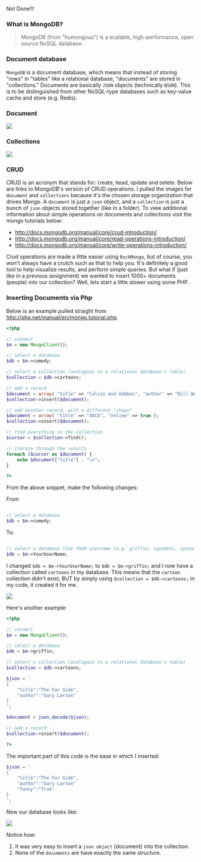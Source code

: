Not Done!!!

### What is MongoDB?

> MongoDB (from "humongous") is a scalable, high-performance, open source NoSQL database.

### Document database

`MongoDB` is a document database, which means that instead of storing "rows" in "tables" like a relational database, "documents" are stored in "collections."  Documents are basically `JSON` objects (technically `BSON`). This is to be distinguished from other NoSQL-type databases such as key-value cache and store (e.g. Redis).


### Document

![](https://s3.amazonaws.com/f.cl.ly/items/1a2I0U040Y2V413m3a3I/document.png)

### Collections

![](https://s3.amazonaws.com/f.cl.ly/items/2p2x1g00252P2q0o2N3M/collection.png)

### CRUD

CRUD is an acronym that stands for:  `C`reate, `R`ead, `U`pdate and `D`elete. Below are links to MongoDB's version of CRUD operations. I pulled the images for `document` and `collections` because it's the chosen storage organization that drives Mongo. A `document` is just a `json` object, and a `collection` is just a bunch of `json` objects stored together (like in a folder).  To view additional information about simple operations on documents and collections visit the mongo tutorials below:

- http://docs.mongodb.org/manual/core/crud-introduction/
- http://docs.mongodb.org/manual/core/read-operations-introduction/
- http://docs.mongodb.org/manual/core/write-operations-introduction/

Crud operations are made a little easier using `RockMongo`, but of course, you won't always have a crutch such as that to help you. It's definitely a good tool to help visualize results, and perform simple queries. But what if (just like in a previous assignment) we wanted to insert 1000+ documents (people) into our collection? Well, lets start a little slower using some PHP.

### Inserting Documents via Php

Below is an example pulled straight from http://php.net/manual/en/mongo.tutorial.php. 

```php
<?php

// connect
$m = new MongoClient();

// select a database
$db = $m->comedy;

// select a collection (analogous to a relational database's table)
$collection = $db->cartoons;

// add a record
$document = array( "title" => "Calvin and Hobbes", "author" => "Bill Watterson" );
$collection->insert($document);

// add another record, with a different "shape"
$document = array( "title" => "XKCD", "online" => true );
$collection->insert($document);

// find everything in the collection
$cursor = $collection->find();

// iterate through the results
foreach ($cursor as $document) {
    echo $document["title"] . "\n";
}

?>
```

From the above snippet, make the following changes:

From

```php

// select a database
$db = $m->comedy;

```

To:

```php

// select a database (Use YOUR username (e.g. griffin, vgundeti, apatel, etc.)
$db = $m->YourUserName;

```

I changed `$db = $m->YourUserName;` to `$db = $m->griffin;` and I now have a collection called `cartoons` in my database. This means that the `cartoon` collection didn't exist, BUT by simply using `$collection = $db->cartoons;` in my code, it created it for me.

![](https://s3.amazonaws.com/f.cl.ly/items/3e1o24141R471x0c0N1l/cartoonresult.png)

Here's another example:

```php
<?php

// connect
$m = new MongoClient();

// select a database
$db = $m->griffin;

// select a collection (analogous to a relational database's table)
$collection = $db->cartoons;

$json = '
{
    "title":"The Far Side",
    "author":"Gary Larson"
}
';

$document = json_decode($json);

// add a record
$collection->insert($document);

?>
```

The important part of this code is the ease in which I inserted:

```php
$json = '
{
    "title":"The Far Side",
    "author":"Gary Larson"
    "funny":"True"
}
';
```

Now our database looks like:

![](https://s3.amazonaws.com/f.cl.ly/items/2c0A2i41061C143K2m25/phpCartoonResults.png)

Notice how:

1. It was very easy to insert a `json object` (document) into the collection.
2. None of the `documents` are have exactly the same structure.



